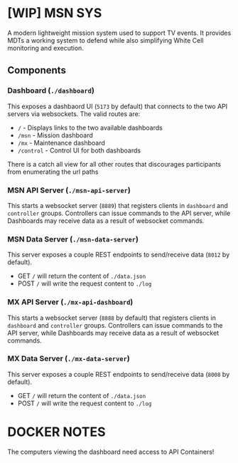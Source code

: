 # [WIP] MSN SYS

A modern lightweight mission system used to support TV events. It provides MDTs a working system to defend while also simplifying White Cell monitoring and execution.

## Components

### Dashboard (`./dashboard`)

This exposes a dashbaord UI (`5173` by default) that connects to the two API servers via websockets. The valid routes are:

 - `/` - Displays links to the two available dashboards
 - `/msn` - Mission dashboard
 - `/mx` - Maintenance dashboard
 - `/control` - Control UI for both dashboards

 There is a catch all view for all other routes that discourages participants from enumerating the url paths

### MSN API Server (`./msn-api-server`)

This starts a websocket server (`8889`) that registers clients in `dashboard` and `controller` groups. Controllers can issue commands to the API server, while Dashboards may receive data as a result of websocket commands.

### MSN Data Server (`./msn-data-server`)

This server exposes a couple REST endpoints to send/receive data (`8012` by default).

  - GET `/` will return the content of `./data.json`
  - POST `/` will write the request content to `./log`

### MX API Server (`./mx-api-dashboard`)

This starts a websocket server (`8888` by default) that registers clients in `dashboard` and `controller` groups. Controllers can issue commands to the API server, while Dashboards may receive data as a result of websocket commands.

### MX Data Server (`./mx-data-server`)

This server exposes a couple REST endpoints to send/receive data (`8008` by default).

  - GET `/` will return the content of `./data.json`
  - POST `/` will write the request content to `./log`

# DOCKER NOTES
  The computers viewing the dashboard need access to API Containers!